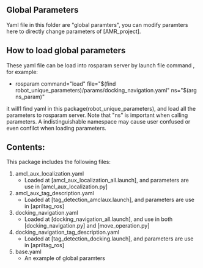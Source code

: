 ## Global Parameters
Yaml file in this folder are "global paramters", you can modify paramters here to directly change parameters of [AMR_project].

## How to load global parameters
These yaml file can be load into rosparam server by launch file command , for example:

* rosparam command="load" file="$(find robot_unique_parameters)/params/docking_navigation.yaml" ns="$(arg ns_param)"

it will1 find yaml in this package(robot_unique_parameters), and load all the parameters to rosparam server. Note that "ns" is important when calling parameters. A indistinguishable namespace may cause user confused or even confilct when loading parameters.


## Contents:
This package includes the following files: 
1. amcl_aux_localization.yaml
	- Loaded at [amcl_aux_localization_all.launch], and parameters are use in [amcl_aux_localization.py] 
2. amcl_aux_tag_description.yaml
	- Loaded at [tag_detection_amclaux.launch], and parameters are use in [apriltag_ros] 
3. docking_navigation.yaml
	- Loaded at [docking_navigation_all.launch], and use in both [docking_navigation.py] and [move_operation.py]
4. docking_navigation_tag_description.yaml
	- Loaded at [tag_detection_docking.launch], and parameters are use in [apriltag_ros] 
5. base.yaml
	- An example of global paramters
